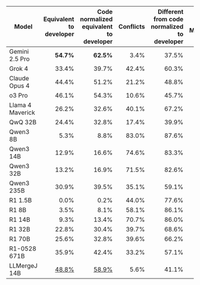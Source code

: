 | Model | Equivalent to developer | Code normalized equivalent to developer | Conflicts | Different from code normalized to developer | Valid Markdown |
| --- | ---: | ---: | ---: | ---: | ---: |
| Gemini 2.5 Pro | **54.7%** | **62.5%** | 3.4% | 37.5% | 100.0% |
| Grok 4 | 33.4% | 39.7% | 42.4% | 60.3% | 100.0% |
| Claude Opus 4 | 44.4% | 51.2% | 21.2% | 48.8% | 100.0% |
| o3 Pro | 46.1% | 54.3% | 10.6% | 45.7% | 100.0% |
| Llama 4 Maverick | 26.2% | 32.6% | 40.1% | 67.2% | 99.8% |
| QwQ 32B | 24.4% | 32.8% | 17.4% | 39.9% | 72.7% |
| Qwen3 8B | 5.3% | 8.8% | 83.0% | 87.6% | 96.4% |
| Qwen3 14B | 12.9% | 16.6% | 74.6% | 83.3% | 99.9% |
| Qwen3 32B | 13.2% | 16.9% | 71.5% | 82.6% | 99.5% |
| Qwen3 235B | 30.9% | 39.5% | 35.1% | 59.1% | 98.6% |
| R1 1.5B | 0.0% | 0.2% | 44.0% | 77.6% | 77.8% |
| R1 8B | 3.5% | 8.1% | 58.1% | 86.1% | 94.2% |
| R1 14B | 9.3% | 13.4% | 70.7% | 86.0% | 99.4% |
| R1 32B | 22.8% | 30.4% | 39.7% | 68.6% | 99.0% |
| R1 70B | 25.6% | 32.8% | 39.6% | 66.2% | 99.0% |
| R1-0528 671B | 35.9% | 42.4% | 33.2% | 57.1% | 99.5% |
| LLMergeJ 14B | <u>48.8%</u> | <u>58.9%</u> | 5.6% | 41.1% | 100.0% |
